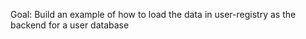 

Goal: Build an example of how to load the data in user-registry as the backend for a user database
